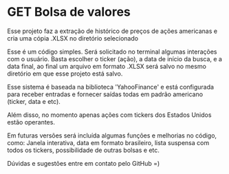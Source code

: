 # GET Bolsa de valores
 Esse projeto faz a extração de histórico de preços de ações americanas e cria uma cópia .XLSX no diretório selecionado

Esse é um código simples. Será solicitado no terminal algumas interações com o usuário. Basta escolher o ticker (ação), a data de início da busca, e a data final, ao final um arquivo em formato .XLSX será salvo no mesmo diretório em que esse projeto está salvo.

Esse sistema é baseada na biblioteca 'YahooFinance' e está configurada para receber entradas e fornecer saídas todas em padrão americano (ticker, data e etc).

Além disso, no momento apenas ações com tickers dos Estados Unidos estão operantes.

Em futuras versões será incluída algumas funções e melhorias no código, como: Janela interativa,  data em formato brasileiro, lista suspensa com todos os tickers, possibilidade de outras bolsas e etc.

Dúvidas e sugestões entre em contato pelo GitHub =)
